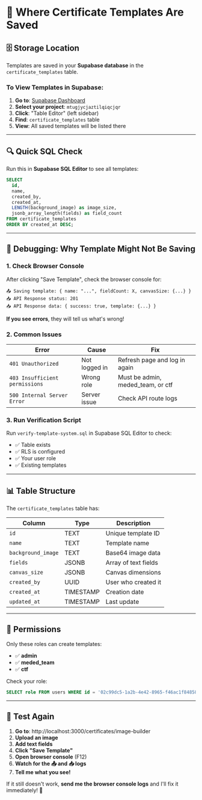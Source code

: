# 📍 Where Certificate Templates Are Saved

## 🗄️ **Storage Location**

Templates are saved in your **Supabase database** in the `certificate_templates` table.

### **To View Templates in Supabase:**

1. **Go to**: [Supabase Dashboard](https://supabase.com/dashboard)
2. **Select your project**: `mtugjycjaztilqiqcjqr`
3. **Click**: "Table Editor" (left sidebar)
4. **Find**: `certificate_templates` table
5. **View**: All saved templates will be listed there

---

## 🔍 **Quick SQL Check**

Run this in **Supabase SQL Editor** to see all templates:

```sql
SELECT 
  id,
  name,
  created_by,
  created_at,
  LENGTH(background_image) as image_size,
  jsonb_array_length(fields) as field_count
FROM certificate_templates
ORDER BY created_at DESC;
```

---

## 🐛 **Debugging: Why Template Might Not Be Saving**

### **1. Check Browser Console**

After clicking "Save Template", check the browser console for:

```
📤 Saving template: { name: "...", fieldCount: X, canvasSize: {...} }
📥 API Response status: 201
📥 API Response data: { success: true, template: {...} }
```

**If you see errors**, they will tell us what's wrong!

### **2. Common Issues**

| Error | Cause | Fix |
|-------|-------|-----|
| `401 Unauthorized` | Not logged in | Refresh page and log in again |
| `403 Insufficient permissions` | Wrong role | Must be admin, meded_team, or ctf |
| `500 Internal Server Error` | Server issue | Check API route logs |

### **3. Run Verification Script**

Run `verify-template-system.sql` in Supabase SQL Editor to check:
- ✅ Table exists
- ✅ RLS is configured
- ✅ Your user role
- ✅ Existing templates

---

## 📊 **Table Structure**

The `certificate_templates` table has:

| Column | Type | Description |
|--------|------|-------------|
| `id` | TEXT | Unique template ID |
| `name` | TEXT | Template name |
| `background_image` | TEXT | Base64 image data |
| `fields` | JSONB | Array of text fields |
| `canvas_size` | JSONB | Canvas dimensions |
| `created_by` | UUID | User who created it |
| `created_at` | TIMESTAMP | Creation date |
| `updated_at` | TIMESTAMP | Last update |

---

## 🔐 **Permissions**

Only these roles can create templates:
- ✅ **admin**
- ✅ **meded_team**
- ✅ **ctf**

Check your role:
```sql
SELECT role FROM users WHERE id = '02c99dc5-1a2b-4e42-8965-f46ac1f84858';
```

---

## 🚀 **Test Again**

1. **Go to**: http://localhost:3000/certificates/image-builder
2. **Upload an image**
3. **Add text fields**
4. **Click "Save Template"**
5. **Open browser console** (F12)
6. **Watch for the 📤 and 📥 logs**
7. **Tell me what you see!**

If it still doesn't work, **send me the browser console logs** and I'll fix it immediately! 🔧


